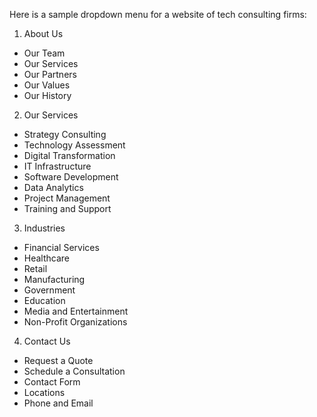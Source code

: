 Here is a sample dropdown menu for a website of tech consulting firms:

1. About Us
* Our Team
* Our Services
* Our Partners
* Our Values
* Our History
2. Our Services
* Strategy Consulting
* Technology Assessment
* Digital Transformation
* IT Infrastructure
* Software Development
* Data Analytics
* Project Management
* Training and Support
3. Industries
* Financial Services
* Healthcare
* Retail
* Manufacturing
* Government
* Education
* Media and Entertainment
* Non-Profit Organizations
4. Contact Us
* Request a Quote
* Schedule a Consultation
* Contact Form
* Locations
* Phone and Email
